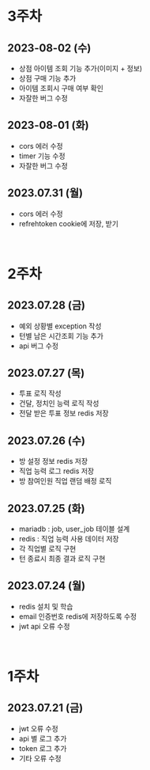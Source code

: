 # 3주차
## 2023-08-02 (수)
- 상점 아이템 조회 기능 추가(이미지 + 정보)
- 상점 구매 기능 추가
- 아이템 조회시 구매 여부 확인
- 자잘한 버그 수정

## 2023-08-01 (화)
- cors 에러 수정
- timer 기능 수정
- 자잘한 버그 수정

## 2023.07.31 (월)
- cors 에러 수정
- refrehtoken cookie에 저장, 받기

<br>

# 2주차
## 2023.07.28 (금)
- 예외 상황별 exception 작성
- 턴별 남은 시간조회 기능 추가
- api 버그 수정

## 2023.07.27 (목)
- 투표 로직 작성
- 건달, 정치인 능력 로직 작성
- 전달 받은 투표 정보 redis 저장

## 2023.07.26 (수)
- 방 설정 정보 redis 저장
- 직업 능력 로그 redis 저장
- 방 참여인원 직업 랜덤 배정 로직

## 2023.07.25 (화)
- mariadb : job, user_job 테이블 설계
- redis : 직업 능력 사용 데이터 저장
- 각 직업별 로직 구현
- 턴 종료시 최종 결과 로직 구현

## 2023.07.24 (월)
- redis 설치 및 학습
- email 인증번호 redis에 저장하도록 수정
- jwt api 오류 수정

<br>

# 1주차
## 2023.07.21 (금)
- jwt 오류 수정
- api 별 로그 추가
- token 로그 추가
- 기타 오류 수정
